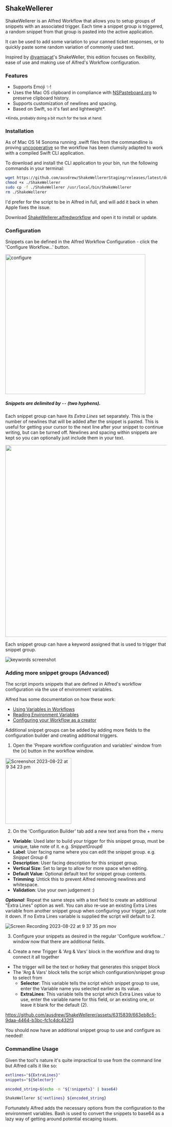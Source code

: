## ShakeWellerer

ShakeWellerer is an Alfred Workflow that allows you to setup groups of snippets with an associated trigger. Each time a snippet group is triggered, a random snippet from that group is pasted into the active application.

It can be used to add some variation to your canned ticket responses, or to quickly paste some random variation of commonly used text.

Inspired by [@yamiacat](https://github.com/yamiacat)'s ShakeWeller, this edition focuses on flexibility, ease of use and making use of Alfred's Workflow configuration.

### Features
- Supports Emoji ✨!
- Uses the Mac OS clipboard in compliance with [NSPasteboard.org](http://nspasteboard.org/) to preserve clipboard history.
- Supports customization of newlines and spacing.
- Based on Swift, so it's fast and lightweight*.

<sub>*Kinda, probably doing a bit much for the task at hand.</sub>

### Installation

As of Mac OS 14 Sonoma running .swift files from the commandline is proving [uncooperative](https://github.com/apple/swift/issues/68785) so the workflow has been clumsily adapted to work with a compiled Swift CLI application.

To download and install the CLI application to your bin, run the following commands in your terminal:

```bash
wget https://github.com/ausdrew/ShakeWellererStaging/releases/latest/download/ShakeWellerer
chmod +x ./ShakeWellerer
sudo cp -f ./ShakeWellerer /usr/local/bin/ShakeWellerer
rm ./ShakeWellerer
```

I'd prefer for the script to be in Alfred in full, and will add it back in when Apple fixes the issue. 

Download [ShakeWellerer.alfredworkflow](https://github.com/ausdrew/ShakeWellerer/raw/main/ShakeWellerer.alfredworkflow) and open it to install or update.

### Configuration
Snippets can be defined in the Alfred Workflow Configuration - click the 'Configure Workflow...' button.

<img width="437" alt="configure" src="https://github.com/ausdrew/ShakeWellerer/assets/6315839/831f7dcd-6744-4553-8a8d-f835b8896b78">

##### Snippets are delimited by `--` (two hyphens).

Each snippet group can have its _Extra Lines_ set separately. This is the number of newlines that will be added after the snippet is pasted. This is useful for getting your cursor to the next line after your snippet to continue writing, but can be turned off. Newlines and spacing within snippets are kept so you can optionally just include them in your text.

<img src="https://drew.onl/images/ShakeWellerer/configuration.png" width="600px" /> 

Each snippet group can have a keyword assigned that is used to trigger that snippet group.

![keywords screenshot](https://drew.onl/images/ShakeWellerer/keywords.gif?)

### Adding more snippet groups (Advanced)

The script imports snippets that are defined in Alfred's workflow configuration via the use of environment variables.

Alfred has some documentation on how these work:

- [Using Variables in Workflows](https://www.alfredapp.com/help/workflows/advanced/variables/#environment)
- [Reading Environment Variables](https://www.alfredapp.com/help/kb/reading-environment-variables/)
- [Configuring your Workflow as a creator](https://www.alfredapp.com/help/workflows/workflow-configuration/)

Additional snippet groups can be added by adding more fields to the configuration builder and creating additional triggers.

1. Open the 'Prepare workflow configuration and variables' window from the $(x)$ button in the workflow window.
<img width="206" alt="Screenshot 2023-08-22 at 9 34 23 pm" src="https://github.com/ausdrew/ShakeWellerer/assets/6315839/afdbb562-37b6-4fde-bbfb-66c8199677c7">

2. On the 'Configuration Builder' tab add a new text area from the $+$ menu
- **Variable**: Used later to build your trigger for this snippet group, must be unique, take note of it. e.g. _SnippetGroup6_
- **Label**: User facing name where you can edit the snippet group. e.g. _Snippet Group 6_
- **Description**: User facing description for this snippet group.
- **Vertical Size**: Set to large to allow for more space when editing.
- **Default Value**: Optional default text for snippet group contents.
- **Trimming**: Untick this to prevent Alfred removing newlines and whitespace.
- **Validation**: Use your own judgement :)

_**Optional**_: Repeat the same steps with a text field to create an additional "Extra Lines" option as well. You can also re-use an existing Extra Lines variable from another snippet group when configuring your trigger, just note it down. If no Extra Lines variable is supplied the script will default to 2.

![Screen Recording 2023-08-22 at 9 37 35 pm mov](https://github.com/ausdrew/ShakeWellerer/assets/6315839/6440a3be-69b5-4fd0-a95a-ff52a8f31dda)

3. Configure your snippets as desired in the regular 'Configure workflow...' window now that there are additional fields.

4. Create a new Trigger & 'Arg & Vars' block in the workflow and drag to connect it all together
- The trigger will be the text or hotkey that generates this snippet block
- The 'Arg & Vars' block tells the script which configuration/snippet group to select from
  - **Selector**: This variable tells the script which snippet group to use, enter the Variable name you selected earlier as its value.
  - **ExtraLines**: This variable tells the script which Extra Lines value to use, enter the variable name for this field, or an existing one, or leave it blank for the default (2).

https://github.com/ausdrew/ShakeWellerer/assets/6315839/663eb8c5-9daa-4464-b3bc-fc1c4dc432f3

You should now have an additional snippet group to use and configure as needed!

### Commandline Usage
Given the tool's nature it's quite impractical to use from the command line but Alfred calls it like so:

```bash
extlines="${ExtraLines}"
snippets="${Selector}"

encoded_string=$(echo -n "${!snippets}" | base64)

ShakeWellerer ${!extlines} ${encoded_string}
```

Fortunately Alfred adds the necessary options from the configuration to the environment variables. Bash is used to convert the snippets to base64 as a lazy way of getting around potential escaping issues.